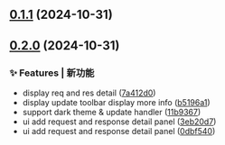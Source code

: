 

## [0.1.1](https://github.com/requedit/requedit/compare/v0.2.0...v0.1.1) (2024-10-31)

## [0.2.0](https://github.com/requedit/requedit/compare/v0.0.1...v0.2.0) (2024-10-31)

### ✨ Features | 新功能

* display req and res detail ([7a412d0](https://github.com/requedit/requedit/commit/7a412d05552a2c816307859b6bb4d6bf5f4460e1))
* display update toolbar display more info ([b5196a1](https://github.com/requedit/requedit/commit/b5196a137d59a2466b7ca5b5e0f2858874fa96fe))
* support dark theme & update handler ([11b9367](https://github.com/requedit/requedit/commit/11b9367162247053c47db260555a0bb8d4adc113))
* ui add request and response detail panel ([3eb20d7](https://github.com/requedit/requedit/commit/3eb20d713634160008b9b70cdc4dc374fefbae48))
* ui add request and response detail panel ([0dbf540](https://github.com/requedit/requedit/commit/0dbf54060cd4c6462ca8fe5b1609e78831e18f14))
